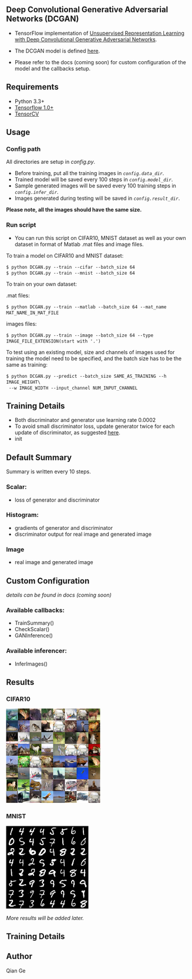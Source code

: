 ## Deep Convolutional Generative Adversarial Networks (DCGAN)


- TensorFlow implementation of [Unsupervised Representation Learning with Deep Convolutional Generative Adversarial Networks](https://arxiv.org/abs/1511.06434). 

- The DCGAN model is defined [here](https://github.com/conan7882/DeepVision-tensorflow/tree/master/tensorcv/algorithms/GAN).

- Please refer to the docs (coming soon) for custom configuration of the model and the callbacks setup.



## Requirements
- Python 3.3+
- [Tensorflow 1.0+](https://www.tensorflow.org/)
- [TensorCV](https://github.com/conan7882/DeepVision-tensorflow)


## Usage
### Config path
All directories are setup in *config.py*.

- Before training, put all the training images in *`config.data_dir`*.
- Trained model will be saved every 100 steps in *`config.model_dir`*.
- Sample generated images will be saved every 100 training steps in *`config.infer_dir`*.
- Images generated during testing will be saved in *`config.result_dir`*.

**Please note, all the images should have the same size.**


### Run script

- You can run this script on CIFAR10, MNIST dataset as well as your own dataset in format of Matlab .mat files and image files.



To train a model on CIFAR10 and MNIST dataset:

	$ python DCGAN.py --train --cifar --batch_size 64
	$ python DCGAN.py --train --mnist --batch_size 64


To train on your own dataset:

.mat files:

	$ python DCGAN.py --train --matlab --batch_size 64 --mat_name MAT_NAME_IN_MAT_FILE

images files:

	$ python DCGAN.py --train --image --batch_size 64 --type IMAGE_FILE_EXTENSION(start with '.')
	 
To test using an existing model, size and channels of images used for training the model need to be specified, and the batch size has to be the same as training:

	$ python DCGAN.py --predict --batch_size SAME_AS_TRAINING --h IMAGE_HEIGHT\
	 --w IMAGE_WIDTH --input_channel NUM_INPUT_CHANNEL
	


## Training Details
- Both discriminator and generator use learning rate 0.0002
- To avoid small discriminator loss, update generator twice for each update of discriminator, as suggested [here](https://github.com/carpedm20/DCGAN-tensorflow#dcgan-in-tensorflow).
- init

## Default Summary
Summary is written every 10 steps.
### Scalar:
- loss of generator and discriminator

### Histogram:
- gradients of generator and discriminator
- discriminator output for real image and generated image

### Image
- real image and generated image

## Custom Configuration
*details can be found in docs (coming soon)*
### Available callbacks:

- TrainSummary()
- CheckScalar()
- GANInference()
 
### Available inferencer:
- InferImages()

## Results

### CIFAR10
![cifar_result1](fig/cifar_result.png)

### MNIST

![MNIST_result1](fig/mnist_result.png)

*More results will be added later.*

## Training Details

## Author
Qian Ge





